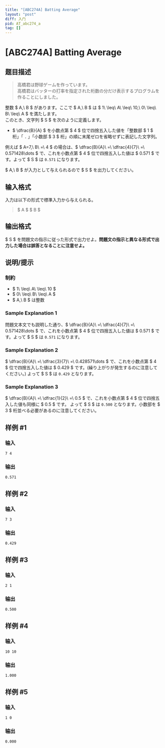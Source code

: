 ```yaml
---
title: "[ABC274A] Batting Average"
layout: "post"
diff: 入门
pid: AT_abc274_a
tag: []
---
```


# [ABC274A] Batting Average

## 题目描述

[problemUrl]: https://atcoder.jp/contests/abc274/tasks/abc274_a

> 高橋君は野球ゲームを作っています。  
>  高橋君はバッターの打率を指定された桁数の分だけ表示するプログラムを作ることにしました。

整数 $ A,\ B $ があります。ここで $ A,\ B $ は $ 1\ \leq\ A\ \leq\ 10,\ 0\ \leq\ B\ \leq\ A $ を満たします。  
 このとき、文字列 $ S $ を次のように定義します。

- $ \dfrac{B}{A} $ を小数点第 $ 4 $ 位で四捨五入した値を「整数部 $ 1 $ 桁」「 `.` 」「小数部 $ 3 $ 桁」の順に末尾ゼロを省略せずに表記した文字列。

例えば $ A=7,\ B\ =\ 4 $ の場合は、$ \dfrac{B}{A}\ =\ \dfrac{4}{7}\ =\ 0.571428\dots $ で、これを小数点第 $ 4 $ 位で四捨五入した値は $ 0.571 $ です。よって $ S $ は `0.571` になります。

$ A,\ B $ が入力として与えられるので $ S $ を出力してください。

## 输入格式

入力は以下の形式で標準入力から与えられる。

> $ A $ $ B $

## 输出格式

$ S $ を問題文の指示に従った形式で出力せよ。**問題文の指示と異なる形式で出力した場合は誤答となることに注意せよ。**

## 说明/提示

### 制約

- $ 1\ \leq\ A\ \leq\ 10 $
- $ 0\ \leq\ B\ \leq\ A $
- $ A,\ B $ は整数

### Sample Explanation 1

問題文本文でも説明した通り、$ \dfrac{B}{A}\ =\ \dfrac{4}{7}\ =\ 0.571428\dots $ で、これを小数点第 $ 4 $ 位で四捨五入した値は $ 0.571 $ です。よって $ S $ は `0.571` になります。

### Sample Explanation 2

$ \dfrac{B}{A}\ =\ \dfrac{3}{7}\ =\ 0.428571\dots $ で、これを小数点第 $ 4 $ 位で四捨五入した値は $ 0.429 $ です。(繰り上がりが発生するのに注意してください。) よって $ S $ は `0.429` となります。

### Sample Explanation 3

$ \dfrac{B}{A}\ =\ \dfrac{1}{2}\ =\ 0.5 $ で、これを小数点第 $ 4 $ 位で四捨五入した値も同様に $ 0.5 $ です。 よって $ S $ は `0.500` となります。小数部を $ 3 $ 桁並べる必要があるのに注意してください。

## 样例 #1

### 输入

```
7 4
```

### 输出

```
0.571
```

## 样例 #2

### 输入

```
7 3
```

### 输出

```
0.429
```

## 样例 #3

### 输入

```
2 1
```

### 输出

```
0.500
```

## 样例 #4

### 输入

```
10 10
```

### 输出

```
1.000
```

## 样例 #5

### 输入

```
1 0
```

### 输出

```
0.000
```

